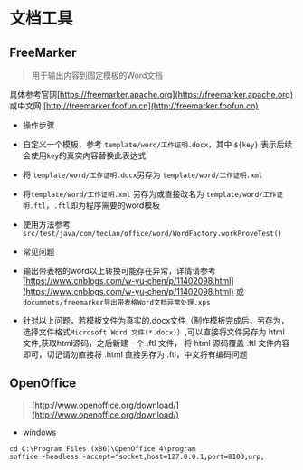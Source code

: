 # 文档工具

## FreeMarker

>用于输出内容到固定模板的Word文档

具体参考官网[https://freemarker.apache.org](https://freemarker.apache.org)
或中文网 [http://freemarker.foofun.cn](http://freemarker.foofun.cn)

- 操作步骤
 - 自定义一个模板，参考 `template/word/工作证明.docx`，其中 `${key}` 表示后续会使用`key`的真实内容替换此表达式
 - 将 `template/word/工作证明.docx`另存为 `template/word/工作证明.xml`
 - 将`template/word/工作证明.xml` 另存为或直接改名为 `template/word/工作证明.ftl`，`.ftl`即为程序需要的word模板  
 - 使用方法参考 `src/test/java/com/teclan/office/word/WordFactory.workProveTest()`

- 常见问题
 - 输出带表格的word以上转换可能存在异常，详情请参考[https://www.cnblogs.com/w-yu-chen/p/11402098.html](https://www.cnblogs.com/w-yu-chen/p/11402098.html)
 或`documnets/freemarker导出带表格Word文档异常处理.xps`
 
 - 针对以上问题，若模板文件为真实的.docx文件（制作模板完成后，另存为，选择文件格式`Microsoft Word 文件(*.docx)`）,可以直接将文件另存为 html 文件,获取html源码，之后新建一个 .ftl 文件，
 将 html 源码覆盖 .ftl 文件内容即可，切记请勿直接将 .html 直接另存为 .ftl，中文将有编码问题
 
 ## OpenOffice
 
 > [http://www.openoffice.org/download/](http://www.openoffice.org/download/)
 
 - windows
 
 ``` 
cd C:\Program Files (x86)\OpenOffice 4\program
soffice -headless -accept="socket,host=127.0.0.1,port=8100;urp;
```